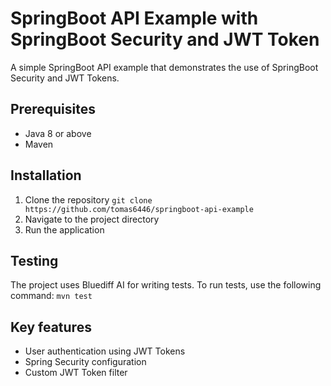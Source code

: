 # SpringBoot API Example with SpringBoot Security and JWT Token

A simple SpringBoot API example that demonstrates the use of SpringBoot Security and JWT Tokens.

## Prerequisites
- Java 8 or above
- Maven

## Installation
1. Clone the repository
   `git clone https://github.com/tomas6446/springboot-api-example`
2. Navigate to the project directory
3. Run the application

## Testing
The project uses Bluediff AI for writing tests. To run tests, use the following command:
`mvn test`

## Key features
- User authentication using JWT Tokens
- Spring Security configuration
- Custom JWT Token filter
